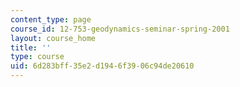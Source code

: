 ```yaml
---
content_type: page
course_id: 12-753-geodynamics-seminar-spring-2001
layout: course_home
title: ''
type: course
uid: 6d283bff-35e2-d194-6f39-06c94de20610
---
```

